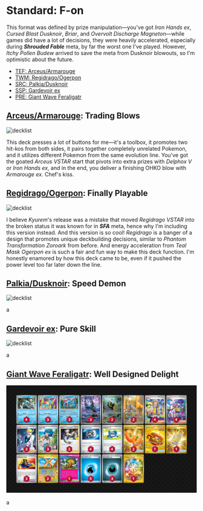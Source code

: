 # Standard: F-on

This format was defined by prize manipulation—you've got *Iron Hands ex*, *Cursed Blast Dusknoir*, *Briar*, and *Overvolt Discharge Magneton*—while games did have a lot of decisions, they were heavily accelerated, especially during ***Shrouded Fable*** meta, by far the worst one I've played. However, *Itchy Pollen Budew* arrived to save the meta from Dusknoir blowouts, so I'm optimistic about the future.

* [TEF: Arceus/Armarouge](#arceusarmarouge-trading-blows)
* [TWM: Regidrago/Ogerpon](#regidragoogerpon-finally-playable)
* [SRC: Palkia/Dusknoir](#palkiadusknoir-speed-demon)
* [SSP: Gardevoir ex](#gardevoir-ex-pure-skill)
* [PRE: Giant Wave Feraligatr](#giant-wave-feraligatr-well-designed-delight)

## [Arceus/Armarouge](https://github.com/RituLiot/ptcg-decks/blob/main/Standard/10BRS-TEF/Arceus-Armarouge.md): Trading Blows

![decklist](../!Images/Standard/10BRS-TEF/Arceus-Armarouge.png)

This deck presses a lot of buttons for me—it's a toolbox, it promotes two hit-kos from both sides, it pairs together completely unrelated Pokemon, and it utilizes different Pokemon from the same evolution line. You've got the goated *Arceus VSTAR* start that pivots into extra prizes with *Delphox V* or *Iron Hands ex*, and in the end, you deliver a finishing OHKO blow with *Armarouge ex*. Chef's kiss.

## [Regidrago/Ogerpon](https://github.com/RituLiot/ptcg-decks/blob/main/Standard/11BRS-TWM/Regidrago-Ogerpon.md): Finally Playable

![decklist](../!Images/Standard/11BRS-TWM/Regidrago-Ogerpon.png)

I believe *Kyurem*'s release was a mistake that moved *Regidrago VSTAR* into the broken status it was known for in ***SFA*** meta, hence why I'm including this version instead. And this version is so cool! *Regidrago* is a banger of a design that promotes unique deckbuilding decisions, similar to *Phantom Transformation Zoroark* from before. And energy acceleration from *Teal Mask Ogerpon ex* is such a fair and fun way to make this deck function. I'm honestly enamored by how this deck came to be, even if it pushed the power level too far later down the line.

## [Palkia/Dusknoir](https://github.com/RituLiot/ptcg-decks/blob/main/Standard/13BRS-SRC/Palkia-Dusknoir.md): Speed Demon

![decklist](../!Images/Standard/13BRS-SRC/Palkia-Dusknoir.PNG)

a

## [Gardevoir ex](https://github.com/RituLiot/ptcg-decks/blob/main/Standard/14BRS-SSP/Gardevoir%20ex.md): Pure Skill

![decklist](../!Images/Standard/14BRS-SSP/Gardevoir%20ex-Trolley.PNG)

a

## [Giant Wave Feraligatr](https://github.com/RituLiot/ptcg-decks/blob/main/Standard/15BRS-PRE/Feraligatr.md): Well Designed Delight

![decklist](../!Images/Standard/15BRS-PRE/Feraligatr.png)

a
